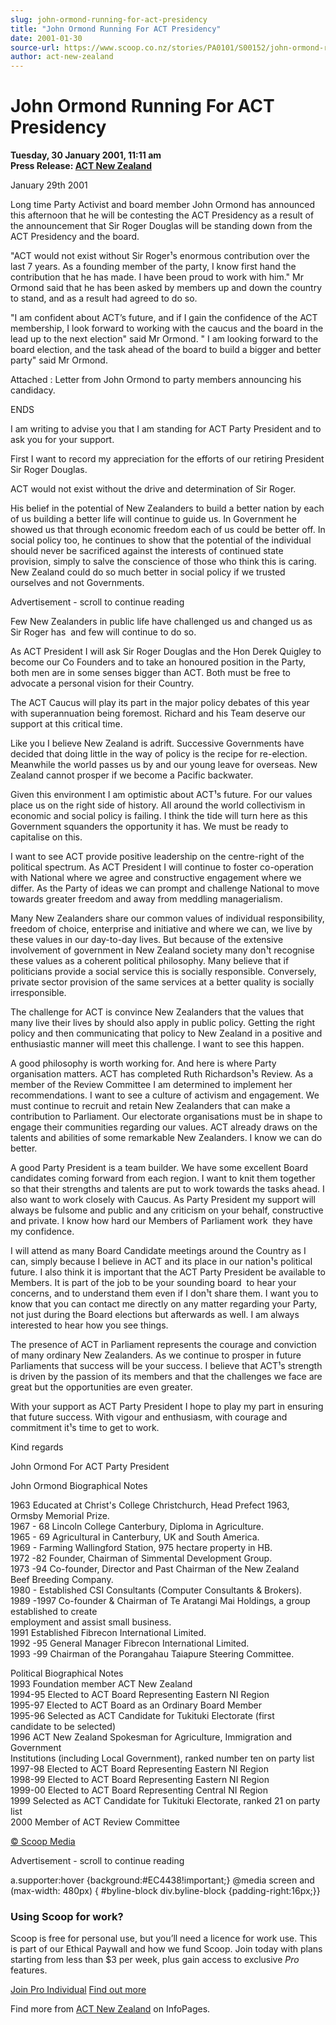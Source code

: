```yaml
---
slug: john-ormond-running-for-act-presidency
title: "John Ormond Running For ACT Presidency"
date: 2001-01-30
source-url: https://www.scoop.co.nz/stories/PA0101/S00152/john-ormond-running-for-act-presidency.htm
author: act-new-zealand
---
```

John Ormond Running For ACT Presidency
======================================

**Tuesday, 30 January 2001, 11:11 am**  
**Press Release: [ACT New Zealand](https://info.scoop.co.nz/ACT_New_Zealand)**

January 29th 2001

  

Long time Party Activist and board member John Ormond has announced this afternoon that he will be contesting the ACT Presidency as a result of the announcement that Sir Roger Douglas will be standing down from the ACT Presidency and the board.

"ACT would not exist without Sir Roger¹s enormous contribution over the last 7 years. As a founding member of the party, I know first hand the contribution that he has made. I have been proud to work with him." Mr Ormond said that he has been asked by members up and down the country to stand, and as a result had agreed to do so.

"I am confident about ACT’s future, and if I gain the confidence of the ACT membership, I look forward to working with the caucus and the board in the lead up to the next election" said Mr Ormond. " I am looking forward to the board election, and the task ahead of the board to build a bigger and better party" said Mr Ormond.

Attached : Letter from John Ormond to party members announcing his candidacy.

ENDS

I am writing to advise you that I am standing for ACT Party President and to ask you for your support.

First I want to record my appreciation for the efforts of our retiring President Sir Roger Douglas.

ACT would not exist without the drive and determination of Sir Roger.

His belief in the potential of New Zealanders to build a better nation by each of us building a better life will continue to guide us. In Government he showed us that through economic freedom each of us could be better off. In social policy too, he continues to show that the potential of the individual should never be sacrificed against the interests of continued state provision, simply to salve the conscience of those who think this is caring. New Zealand could do so much better in social policy if we trusted ourselves and not Governments.

Advertisement - scroll to continue reading





Few New Zealanders in public life have challenged us and changed us as Sir Roger has ­ and few will continue to do so.

As ACT President I will ask Sir Roger Douglas and the Hon Derek Quigley to become our Co Founders and to take an honoured position in the Party, both men are in some senses bigger than ACT. Both must be free to advocate a personal vision for their Country.

The ACT Caucus will play its part in the major policy debates of this year with superannuation being foremost. Richard and his Team deserve our support at this critical time.

Like you I believe New Zealand is adrift. Successive Governments have decided that doing little in the way of policy is the recipe for re-election. Meanwhile the world passes us by and our young leave for overseas. New Zealand cannot prosper if we become a Pacific backwater.

Given this environment I am optimistic about ACT¹s future. For our values place us on the right side of history. All around the world collectivism in economic and social policy is failing. I think the tide will turn here as this Government squanders the opportunity it has. We must be ready to capitalise on this.

I want to see ACT provide positive leadership on the centre-right of the political spectrum. As ACT President I will continue to foster co-operation with National where we agree and constructive engagement where we differ. As the Party of ideas we can prompt and challenge National to move towards greater freedom and away from meddling managerialism.

Many New Zealanders share our common values of individual responsibility, freedom of choice, enterprise and initiative and where we can, we live by these values in our day-to-day lives. But because of the extensive involvement of government in New Zealand society many don¹t recognise these values as a coherent political philosophy. Many believe that if politicians provide a social service this is socially responsible. Conversely, private sector provision of the same services at a better quality is socially irresponsible.

The challenge for ACT is convince New Zealanders that the values that many live their lives by should also apply in public policy. Getting the right policy and then communicating that policy to New Zealand in a positive and enthusiastic manner will meet this challenge. I want to see this happen.

A good philosophy is worth working for. And here is where Party organisation matters. ACT has completed Ruth Richardson¹s Review. As a member of the Review Committee I am determined to implement her recommendations. I want to see a culture of activism and engagement. We must continue to recruit and retain New Zealanders that can make a contribution to Parliament. Our electorate organisations must be in shape to engage their communities regarding our values. ACT already draws on the talents and abilities of some remarkable New Zealanders. I know we can do better.

A good Party President is a team builder. We have some excellent Board candidates coming forward from each region. I want to knit them together so that their strengths and talents are put to work towards the tasks ahead. I also want to work closely with Caucus. As Party President my support will always be fulsome and public and any criticism on your behalf, constructive and private. I know how hard our Members of Parliament work ­ they have my confidence.

I will attend as many Board Candidate meetings around the Country as I can, simply because I believe in ACT and its place in our nation¹s political future. I also think it is important that the ACT Party President be available to Members. It is part of the job to be your sounding board ­ to hear your concerns, and to understand them even if I don¹t share them. I want you to know that you can contact me directly on any matter regarding your Party, not just during the Board elections but afterwards as well. I am always interested to hear how you see things.

The presence of ACT in Parliament represents the courage and conviction of many ordinary New Zealanders. As we continue to prosper in future Parliaments that success will be your success. I believe that ACT¹s strength is driven by the passion of its members and that the challenges we face are great but the opportunities are even greater.

With your support as ACT Party President I hope to play my part in ensuring that future success. With vigour and enthusiasm, with courage and commitment it¹s time to get to work.

Kind regards

John Ormond For ACT Party President

  
John Ormond Biographical Notes

1963 Educated at Christ's College Christchurch, Head Prefect 1963,  
Ormsby Memorial Prize.  
1967 - 68 Lincoln College Canterbury, Diploma in Agriculture.  
1965 - 69 Agricultural in Canterbury, UK and South America.  
1969 - Farming Wallingford Station, 975 hectare property in HB.  
1972 -82 Founder, Chairman of Simmental Development Group.  
1973 -94 Co-founder, Director and Past Chairman of the New Zealand  
Beef Breeding Company.  
1980 - Established CSI Consultants (Computer Consultants & Brokers).  
1989 -1997 Co-founder & Chairman of Te Aratangi Mai Holdings, a group  
established to create  
employment and assist small business.  
1991 Established Fibrecon International Limited.  
1992 -95 General Manager Fibrecon International Limited.  
1993 -99 Chairman of the Porangahau Taiapure Steering Committee.

Political Biographical Notes  
1993 Foundation member ACT New Zealand  
1994-95 Elected to ACT Board Representing Eastern NI Region  
1995-97 Elected to ACT Board as an Ordinary Board Member  
1995-96 Selected as ACT Candidate for Tukituki Electorate (first  
candidate to be selected)  
1996 ACT New Zealand Spokesman for Agriculture, Immigration and Government  
Institutions (including Local Government), ranked number ten on party list  
1997-98 Elected to ACT Board Representing Eastern NI Region  
1998-99 Elected to ACT Board Representing Eastern NI Region  
1999-00 Elected to ACT Board Representing Central NI Region  
1999 Selected as ACT Candidate for Tukituki Electorate, ranked 21 on party  
list  
2000 Member of ACT Review Committee

[© Scoop Media](http://www.scoop.co.nz/about/terms.html)  

Advertisement - scroll to continue reading



a.supporter:hover {background:#EC4438!important;} @media screen and (max-width: 480px) { #byline-block div.byline-block {padding-right:16px;}}

### Using Scoop for work?

Scoop is free for personal use, but you’ll need a licence for work use. This is part of our Ethical Paywall and how we fund Scoop. Join today with plans starting from less than $3 per week, plus gain access to exclusive _Pro_ features.  
  
[Join Pro Individual](https://pro.scoop.co.nz/Individual/?from=ProIn24) [Find out more](https://pro.scoop.co.nz/using-scoop-for-work/?from=ProIn24)

Find more from [ACT New Zealand](https://info.scoop.co.nz/ACT_New_Zealand) on InfoPages.